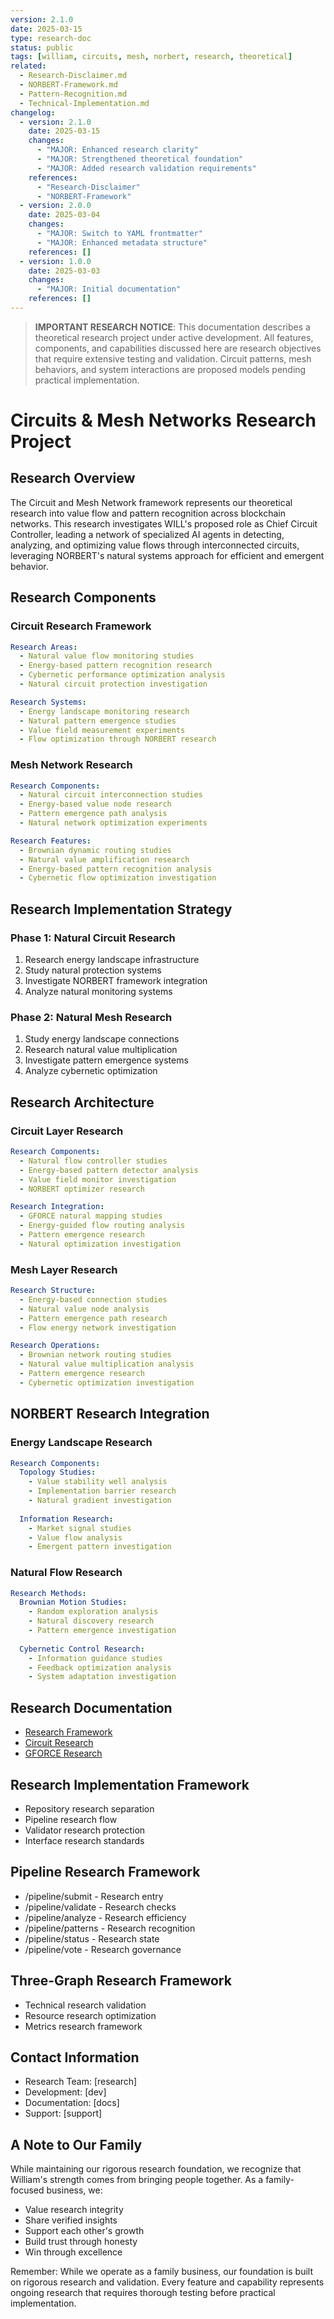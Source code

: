 ```yaml
---
version: 2.1.0
date: 2025-03-15
type: research-doc
status: public
tags: [william, circuits, mesh, norbert, research, theoretical]
related:
  - Research-Disclaimer.md
  - NORBERT-Framework.md
  - Pattern-Recognition.md
  - Technical-Implementation.md
changelog:
  - version: 2.1.0
    date: 2025-03-15
    changes:
      - "MAJOR: Enhanced research clarity"
      - "MAJOR: Strengthened theoretical foundation"
      - "MAJOR: Added research validation requirements"
    references:
      - "Research-Disclaimer"
      - "NORBERT-Framework"
  - version: 2.0.0
    date: 2025-03-04
    changes:
      - "MAJOR: Switch to YAML frontmatter"
      - "MAJOR: Enhanced metadata structure"
    references: []
  - version: 1.0.0
    date: 2025-03-03
    changes:
      - "MAJOR: Initial documentation"
    references: []
---
```

> **IMPORTANT RESEARCH NOTICE**: This documentation describes a theoretical research project under active development. All features, components, and capabilities discussed here are research objectives that require extensive testing and validation. Circuit patterns, mesh behaviors, and system interactions are proposed models pending practical implementation.

# Circuits & Mesh Networks Research Project

## Research Overview

The Circuit and Mesh Network framework represents our theoretical research into value flow and pattern recognition across blockchain networks. This research investigates WILL's proposed role as Chief Circuit Controller, leading a network of specialized AI agents in detecting, analyzing, and optimizing value flows through interconnected circuits, leveraging NORBERT's natural systems approach for efficient and emergent behavior.

## Research Components

### Circuit Research Framework
```yaml
Research Areas:
  - Natural value flow monitoring studies
  - Energy-based pattern recognition research
  - Cybernetic performance optimization analysis
  - Natural circuit protection investigation

Research Systems:
  - Energy landscape monitoring research
  - Natural pattern emergence studies
  - Value field measurement experiments
  - Flow optimization through NORBERT research
```

### Mesh Network Research
```yaml
Research Components:
  - Natural circuit interconnection studies
  - Energy-based value node research
  - Pattern emergence path analysis
  - Natural network optimization experiments

Research Features:
  - Brownian dynamic routing studies
  - Natural value amplification research
  - Energy-based pattern recognition analysis
  - Cybernetic flow optimization investigation
```

## Research Implementation Strategy

### Phase 1: Natural Circuit Research
1. Research energy landscape infrastructure
2. Study natural protection systems
3. Investigate NORBERT framework integration
4. Analyze natural monitoring systems

### Phase 2: Natural Mesh Research
1. Study energy landscape connections
2. Research natural value multiplication
3. Investigate pattern emergence systems
4. Analyze cybernetic optimization

## Research Architecture

### Circuit Layer Research
```yaml
Research Components:
  - Natural flow controller studies
  - Energy-based pattern detector analysis
  - Value field monitor investigation
  - NORBERT optimizer research

Research Integration:
  - GFORCE natural mapping studies
  - Energy-guided flow routing analysis
  - Pattern emergence research
  - Natural optimization investigation
```

### Mesh Layer Research
```yaml
Research Structure:
  - Energy-based connection studies
  - Natural value node analysis
  - Pattern emergence path research
  - Flow energy network investigation

Research Operations:
  - Brownian network routing studies
  - Natural value multiplication analysis
  - Pattern emergence research
  - Cybernetic optimization investigation
```

## NORBERT Research Integration

### Energy Landscape Research
```yaml
Research Components:
  Topology Studies:
    - Value stability well analysis
    - Implementation barrier research
    - Natural gradient investigation
    
  Information Research:
    - Market signal studies
    - Value flow analysis
    - Emergent pattern investigation
```

### Natural Flow Research
```yaml
Research Methods:
  Brownian Motion Studies:
    - Random exploration analysis
    - Natural discovery research
    - Pattern emergence investigation
    
  Cybernetic Control Research:
    - Information guidance studies
    - Feedback optimization analysis
    - System adaptation investigation
```

## Research Documentation
- [Research Framework](Research-Disclaimer)
- [Circuit Research](Technical-Implementation#research-framework)
- [GFORCE Research](Research-GFORCE)

## Research Implementation Framework
- Repository research separation
- Pipeline research flow
- Validator research protection
- Interface research standards

## Pipeline Research Framework
- /pipeline/submit - Research entry
- /pipeline/validate - Research checks
- /pipeline/analyze - Research efficiency
- /pipeline/patterns - Research recognition
- /pipeline/status - Research state
- /pipeline/vote - Research governance

## Three-Graph Research Framework
- Technical research validation
- Resource research optimization
- Metrics research framework

## Contact Information
- Research Team: [research]
- Development: [dev]
- Documentation: [docs]
- Support: [support]

## A Note to Our Family

While maintaining our rigorous research foundation, we recognize that William's strength comes from bringing people together. As a family-focused business, we:
- Value research integrity
- Share verified insights
- Support each other's growth
- Build trust through honesty
- Win through excellence

Remember: While we operate as a family business, our foundation is built on rigorous research and validation. Every feature and capability represents ongoing research that requires thorough testing before practical implementation.